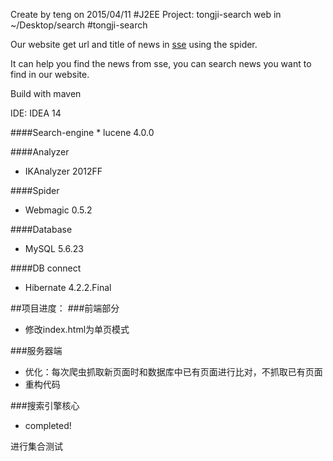 
Create by teng on 2015/04/11
#J2EE Project: tongji-search
web in ~/Desktop/search
#tongji-search
<p>Our website get url and title of news in <a href="http://sse.tongji.edu.cn">sse</a> using the spider.</p>
<p>It can help you find the news from sse, you can search news you want to find in our website.</p>
<p>Build with maven</p>
<p>IDE: IDEA 14</p>
####Search-engine
* lucene 4.0.0

####Analyzer
* IKAnalyzer 2012FF

####Spider
* Webmagic 0.5.2

####Database
* MySQL 5.6.23

####DB connect
* Hibernate 4.2.2.Final

##项目进度：
###前端部分
* 修改index.html为单页模式

###服务器端
* 优化：每次爬虫抓取新页面时和数据库中已有页面进行比对，不抓取已有页面
* 重构代码

###搜索引擎核心
* completed!

进行集合测试